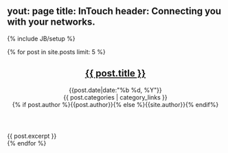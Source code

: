 yout: page
title: InTouch
header: Connecting you with your networks.
---
{% include JB/setup %}


{% for post in site.posts limit: 5 %}
  <article>
    <header>
      <h2><a href="{{site.baseurl}}{{post.url}}">{{ post.title }}</a></h2>
        <span class="date"><i class="icon-clock"></i><time datetime="{{post.date|date:"%F"}}">{{post.date|date:"%b %d, %Y"}}</time></span><br/>
        <span class="category"><i class="icon-tag"></i> {{ post.categories | category_links }}</span><br/>
        <span class="author"><i class="icon-user"></i> {% if post.author %}{{post.author}}{% else %}{{site.author}}{% endif%}</span>
    </header>
    <div class="entry">{{ post.excerpt }}</div>
  </article>
{% endfor %}
